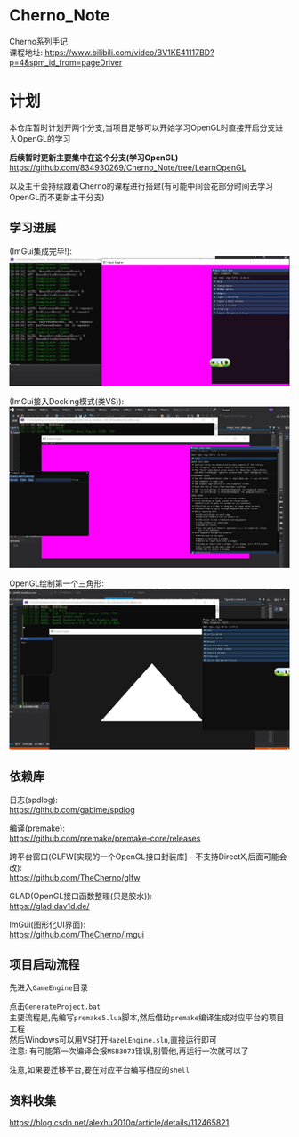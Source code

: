 # Cherno_Note
Cherno系列手记  
课程地址: https://www.bilibili.com/video/BV1KE41117BD?p=4&spm_id_from=pageDriver

# 计划
本仓库暂时计划开两个分支,当项目足够可以开始学习OpenGL时直接开启分支进入OpenGL的学习  

**后续暂时更新主要集中在这个分支(学习OpenGL)**  
https://github.com/834930269/Cherno_Note/tree/LearnOpenGL

以及主干会持续跟着Cherno的课程进行搭建(有可能中间会花部分时间去学习OpenGL而不更新主干分支)

## 学习进展

(ImGui集成完毕!):  
![](Picture/ImGui集成完毕.jpg)  

(ImGui接入Docking模式(类VS)):  
![](Picture/ImGui切换成dock模式.jpg)

OpenGL绘制第一个三角形:  
![](Picture/OpenGL_第一个三角形.jpg)


## 依赖库

日志(spdlog):  
https://github.com/gabime/spdlog

编译(premake):  
https://github.com/premake/premake-core/releases
 
跨平台窗口(GLFW[实现的一个OpenGL接口封装库] - 不支持DirectX,后面可能会改):  
https://github.com/TheCherno/glfw

GLAD(OpenGL接口函数整理(只是胶水)):  
https://glad.dav1d.de/

ImGui(图形化UI界面):  
https://github.com/TheCherno/imgui

## 项目启动流程

先进入`GameEngine`目录  

点击`GenerateProject.bat`  
主要流程是,先编写`premake5.lua`脚本,然后借助`premake`编译生成对应平台的项目工程  
然后Windows可以用VS打开`HazelEngine.sln`,直接运行即可  
注意: 有可能第一次编译会报`MSB3073`错误,别管他,再运行一次就可以了

注意,如果要迁移平台,要在对应平台编写相应的`shell`

## 资料收集

https://blog.csdn.net/alexhu2010q/article/details/112465821